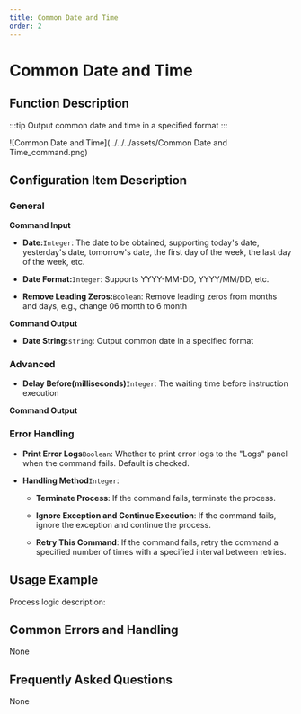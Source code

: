 ```yaml
---
title: Common Date and Time
order: 2
---
```


# Common Date and Time

## Function Description

:::tip 
Output common date and time in a specified format
:::

![Common Date and Time](../../../assets/Common Date and Time_command.png)

## Configuration Item Description

### General

**Command Input**

- **Date:**`Integer`: The date to be obtained, supporting today's date, yesterday's date, tomorrow's date, the first day of the week, the last day of the week, etc.

- **Date Format:**`Integer`: Supports YYYY-MM-DD, YYYY/MM/DD, etc.

- **Remove Leading Zeros:**`Boolean`: Remove leading zeros from months and days, e.g., change 06 month to 6 month


**Command Output**

- **Date String:**`string`: Output common date in a specified format

### Advanced

- **Delay Before(milliseconds)**`Integer`: The waiting time before instruction execution


**Command Output**

### Error Handling

- **Print Error Logs**`Boolean`: Whether to print error logs to the "Logs" panel when the command fails. Default is checked. 

- **Handling Method**`Integer`:

    - **Terminate Process**: If the command fails, terminate the process.

    - **Ignore Exception and Continue Execution**: If the command fails, ignore the exception and continue the process.

    - **Retry This Command**: If the command fails, retry the command a specified number of times with a specified interval between retries.

## Usage Example

Process logic description:

## Common Errors and Handling

None

## Frequently Asked Questions

None

